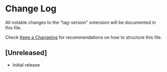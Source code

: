 # Change Log

All notable changes to the "tag-version" extension will be documented in this file.

Check [Keep a Changelog](http://keepachangelog.com/) for recommendations on how to structure this file.

## [Unreleased]

- Initial release